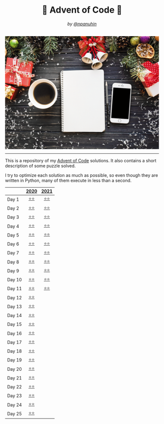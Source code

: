 <h1 align="center">🎄 Advent of Code 🎄</h1>
<h6 align="center">by <a href="https://github.com/npanuhin">@npanuhin</a></h6>

<img alt="" src="docs/AoC.gif" align="center">

---

This is a repository of my [Advent of Code](https://adventofcode.com "Visit adventofcode.com") solutions. It also contains a short description of some puzzle solved.

I try to optimize each solution as much as possible, so even though they are written in Python, many of them execute in less than a second.

<!-- Global table start -->
|        |                       [2020](./2020)                        |                       [2021](./2021)                        |
|--------|:-----------------------------------------------------------:|:-----------------------------------------------------------:|
| Day 1  | [⭐⭐](./2020/Day%2001)                                      | [⭐](./2021/Day%2001/part1.py)[⭐](./2021/Day%2001/part2.py) |
| Day 2  | [⭐⭐](./2020/Day%2002)                                      | [⭐](./2021/Day%2002/part1.py)[⭐](./2021/Day%2002/part2.py) |
| Day 3  | [⭐⭐](./2020/Day%2003)                                      | [⭐](./2021/Day%2003/part1.py)[⭐](./2021/Day%2003/part2.py) |
| Day 4  | [⭐⭐](./2020/Day%2004)                                      | [⭐](./2021/Day%2004/part1.py)[⭐](./2021/Day%2004/part2.py) |
| Day 5  | [⭐⭐](./2020/Day%2005)                                      | [⭐](./2021/Day%2005/part1.py)[⭐](./2021/Day%2005/part2.py) |
| Day 6  | [⭐⭐](./2020/Day%2006)                                      | [⭐](./2021/Day%2006/part1.py)[⭐](./2021/Day%2006/part2.py) |
| Day 7  | [⭐⭐](./2020/Day%2007)                                      | [⭐](./2021/Day%2007/part1.py)[⭐](./2021/Day%2007/part2.py) |
| Day 8  | [⭐⭐](./2020/Day%2008)                                      | [⭐](./2021/Day%2008/part1.py)[⭐](./2021/Day%2008/part2.py) |
| Day 9  | [⭐⭐](./2020/Day%2009)                                      | [⭐](./2021/Day%2009/part1.py)[⭐](./2021/Day%2009/part2.py) |
| Day 10 | [⭐⭐](./2020/Day%2010)                                      | [⭐](./2021/Day%2010/part1.py)[⭐](./2021/Day%2010/part2.py) |
| Day 11 | [⭐⭐](./2020/Day%2011)                                      | [⭐](./2021/Day%2011/part1.py)[⭐](./2021/Day%2011/part2.py) |
| Day 12 | [⭐⭐](./2020/Day%2012)                                      |                                                             |
| Day 13 | [⭐](./2020/Day%2013/part1.py)[⭐](./2020/Day%2013/part2.py) |                                                             |
| Day 14 | [⭐⭐](./2020/Day%2014)                                      |                                                             |
| Day 15 | [⭐⭐](./2020/Day%2015)                                      |                                                             |
| Day 16 | [⭐](./2020/Day%2016/part1.py)[⭐](./2020/Day%2016/part2.py) |                                                             |
| Day 17 | [⭐](./2020/Day%2017/part1.py)[⭐](./2020/Day%2017/part2.py) |                                                             |
| Day 18 | [⭐](./2020/Day%2018/part1.py)[⭐](./2020/Day%2018/part2.py) |                                                             |
| Day 19 | [⭐](./2020/Day%2019/part1.py)[⭐](./2020/Day%2019/part2.py) |                                                             |
| Day 20 | [⭐](./2020/Day%2020/part1.py)[⭐](./2020/Day%2020/part2.py) |                                                             |
| Day 21 | [⭐](./2020/Day%2021/part1.py)[⭐](./2020/Day%2021/part2.py) |                                                             |
| Day 22 | [⭐](./2020/Day%2022/part1.py)[⭐](./2020/Day%2022/part2.py) |                                                             |
| Day 23 | [⭐](./2020/Day%2023/part1.py)[⭐](./2020/Day%2023/part2.py) |                                                             |
| Day 24 | [⭐](./2020/Day%2024/part1.py)[⭐](./2020/Day%2024/part2.py) |                                                             |
| Day 25 | [⭐⭐](./2020/Day%2025/part1.py)                             |                                                             |
<!-- Global table end -->
